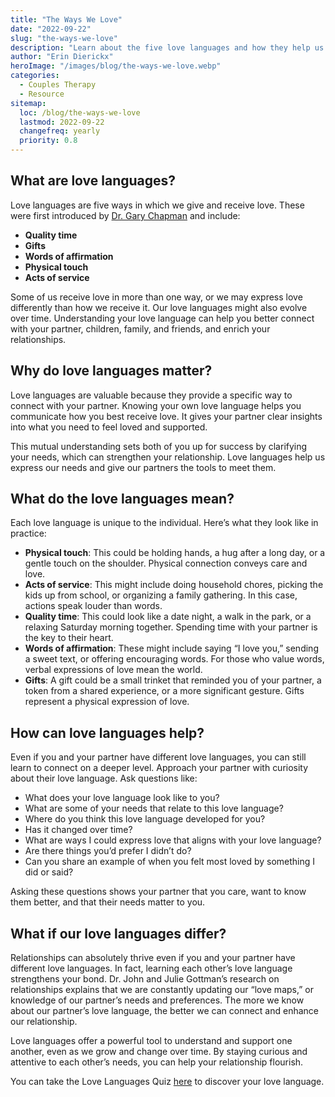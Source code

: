 ```yaml
---
title: "The Ways We Love"
date: "2022-09-22"
slug: "the-ways-we-love"
description: "Learn about the five love languages and how they help us connect with our loved ones on a deeper level."
author: "Erin Dierickx"
heroImage: "/images/blog/the-ways-we-love.webp"
categories:
  - Couples Therapy
  - Resource
sitemap:
  loc: /blog/the-ways-we-love
  lastmod: 2022-09-22
  changefreq: yearly
  priority: 0.8
---
```


## **What are love languages?**

Love languages are five ways in which we give and receive love. These were first introduced by [Dr. Gary Chapman](https://5lovelanguages.com/) and include:

- **Quality time**
- **Gifts**
- **Words of affirmation**
- **Physical touch**
- **Acts of service**

Some of us receive love in more than one way, or we may express love differently than how we receive it. Our love languages might also evolve over time. Understanding your love language can help you better connect with your partner, children, family, and friends, and enrich your relationships.

## **Why do love languages matter?**

Love languages are valuable because they provide a specific way to connect with your partner. Knowing your own love language helps you communicate how you best receive love. It gives your partner clear insights into what you need to feel loved and supported.

This mutual understanding sets both of you up for success by clarifying your needs, which can strengthen your relationship. Love languages help us express our needs and give our partners the tools to meet them.

## **What do the love languages mean?**

Each love language is unique to the individual. Here’s what they look like in practice:

- **Physical touch**: This could be holding hands, a hug after a long day, or a gentle touch on the shoulder. Physical connection conveys care and love.
- **Acts of service**: This might include doing household chores, picking the kids up from school, or organizing a family gathering. In this case, actions speak louder than words.
- **Quality time**: This could look like a date night, a walk in the park, or a relaxing Saturday morning together. Spending time with your partner is the key to their heart.
- **Words of affirmation**: These might include saying “I love you,” sending a sweet text, or offering encouraging words. For those who value words, verbal expressions of love mean the world.
- **Gifts**: A gift could be a small trinket that reminded you of your partner, a token from a shared experience, or a more significant gesture. Gifts represent a physical expression of love.

## **How can love languages help?**

Even if you and your partner have different love languages, you can still learn to connect on a deeper level. Approach your partner with curiosity about their love language. Ask questions like:

- What does your love language look like to you?
- What are some of your needs that relate to this love language?
- Where do you think this love language developed for you?
- Has it changed over time?
- What are ways I could express love that aligns with your love language?
- Are there things you’d prefer I didn’t do?
- Can you share an example of when you felt most loved by something I did or said?

Asking these questions shows your partner that you care, want to know them better, and that their needs matter to you.

## **What if our love languages differ?**

Relationships can absolutely thrive even if you and your partner have different love languages. In fact, learning each other’s love language strengthens your bond. Dr. John and Julie Gottman’s research on relationships explains that we are constantly updating our “love maps,” or knowledge of our partner’s needs and preferences. The more we know about our partner’s love language, the better we can connect and enhance our relationship.

Love languages offer a powerful tool to understand and support one another, even as we grow and change over time. By staying curious and attentive to each other’s needs, you can help your relationship flourish.

You can take the Love Languages Quiz [here](https://5lovelanguages.com/quizzes/love-language) to discover your love language.
